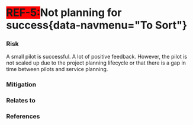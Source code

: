 <span style="background-color:RED;">**REF-5:</span>Not planning for success**{data-navmenu="To Sort"}
=====================================  

### Risk

A small pilot is successful. A lot of positive feedback. However, the pilot is not scaled up due to the project planning lifecycle or that there is a gap in time between pilots and service planning.

### Mitigation



### Relates to

### References